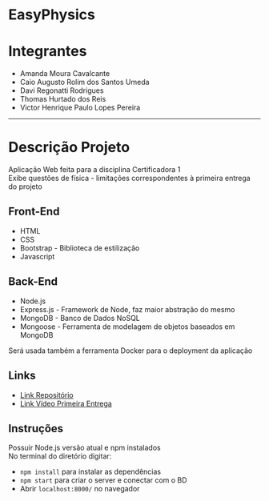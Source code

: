 # EasyPhysics

# Integrantes

- Amanda Moura Cavalcante
- Caio Augusto Rolim dos Santos Umeda
- Davi Regonatti Rodrigues
- Thomas Hurtado dos Reis
- Victor Henrique Paulo Lopes Pereira

---

# Descrição Projeto

Aplicação Web feita para a disciplina Certificadora 1 <br>
Exibe questões de física - limitações correspondentes à primeira entrega do projeto

## Front-End

- HTML
- CSS
- Bootstrap - Biblioteca de estilização
- Javascript

## Back-End

- Node.js
- Express.js - Framework de Node, faz maior abstração do mesmo
- MongoDB - Banco de Dados NoSQL
- Mongoose - Ferramenta de modelagem de objetos baseados em MongoDB

Será usada também a ferramenta Docker para o deployment da aplicação

## Links 
- [Link Repositório](https://github.com/Davison003/EasyPhysics)
- [Link Vídeo Primeira Entrega](https://drive.google.com/file/d/1NwQa121_UCxtJ-thtPqH-D-WMy1it_4p/view?usp=sharing)

## Instruções

Possuir Node.js versão atual e npm instalados <br>
No terminal do diretório digitar: 
+ ```npm install``` para instalar as dependências
+ ```npm start``` para criar o server e conectar com o BD
+ Abrir ```localhost:8000/``` no navegador
